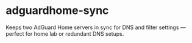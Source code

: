 # adguardhome-sync
Keeps two AdGuard Home servers in sync for DNS and filter settings — perfect for home lab or redundant DNS setups.
